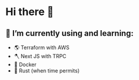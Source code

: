# Hi there 👋
## 📝 I’m currently using and learning:
- 🌎 Terraform with AWS
- 🪓 Next JS with TRPC
- 🐳 Docker
- 🦀 Rust (when time permits)

<!--
**jarrodmedrano/jarrodmedrano** is a ✨ _special_ ✨ repository because its `README.md` (this file) appears on your GitHub profile.

Here are some ideas to get you started:

- 🔭 I’m currently working on ...
- 🌱 I’m currently learning ...
- 👯 I’m looking to collaborate on ...
- 🤔 I’m looking for help with ...
- 💬 Ask me about ...
- 📫 How to reach me: ...
- 😄 Pronouns: ...
- ⚡ Fun fact: ...
-->
